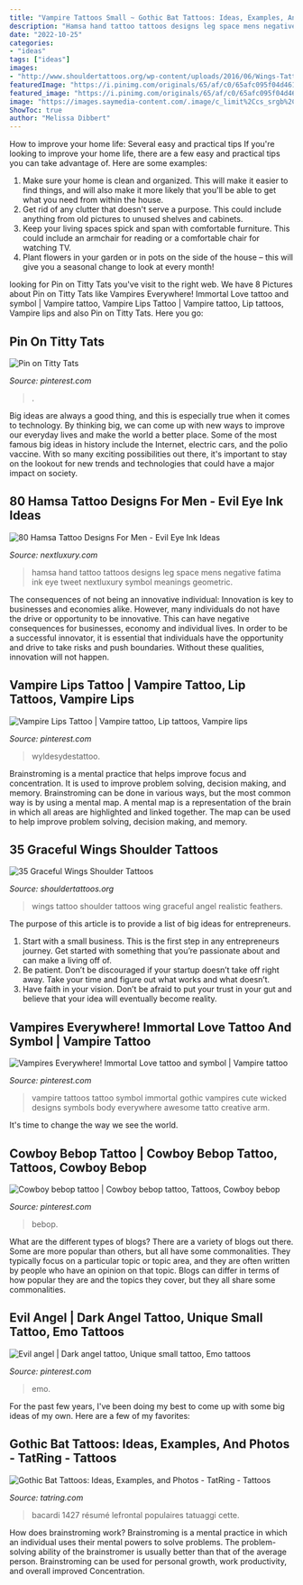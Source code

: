 ```yaml
---
title: "Vampire Tattoos Small ~ Gothic Bat Tattoos: Ideas, Examples, And Photos"
description: "Hamsa hand tattoo tattoos designs leg space mens negative fatima ink eye tweet nextluxury symbol meanings geometric"
date: "2022-10-25"
categories:
- "ideas"
tags: ["ideas"]
images:
- "http://www.shouldertattoos.org/wp-content/uploads/2016/06/Wings-Tattoo-Design-st1095-1.jpg"
featuredImage: "https://i.pinimg.com/originals/65/af/c0/65afc095f04d461adcc688fa49646095.jpg"
featured_image: "https://i.pinimg.com/originals/65/af/c0/65afc095f04d461adcc688fa49646095.jpg"
image: "https://images.saymedia-content.com/.image/c_limit%2Ccs_srgb%2Cfl_progressive%2Cq_auto:good%2Cw_700/MTczODA2MjY4MDAyNTQzMjQz/battattoosgothic.jpg"
ShowToc: true
author: "Melissa Dibbert"
---
```



How to improve your home life: Several easy and practical tips
If you're looking to improve your home life, there are a few easy and practical tips you can take advantage of. Here are some examples:
1. Make sure your home is clean and organized. This will make it easier to find things, and will also make it more likely that you'll be able to get what you need from within the house.
2. Get rid of any clutter that doesn't serve a purpose. This could include anything from old pictures to unused shelves and cabinets.
3. Keep your living spaces spick and span with comfortable furniture. This could include an armchair for reading or a comfortable chair for watching TV. 
4. Plant flowers in your garden or in pots on the side of the house – this will give you a seasonal change to look at every month! 

	

		
looking for Pin on Titty Tats you've visit to the right web. We have 8 Pictures about Pin on Titty Tats like Vampires Everywhere! Immortal Love tattoo and symbol | Vampire tattoo, Vampire Lips Tattoo | Vampire tattoo, Lip tattoos, Vampire lips and also Pin on Titty Tats. Here you go:
		
    
## Pin On Titty Tats

<img loading=lazy src="https://i.pinimg.com/736x/9c/d9/ee/9cd9eec7bce04d6359e52b62e409b67f--vampire-bites-piercings.jpg" onerror="this.onerror=null;this.src='https://tse2.mm.bing.net/th?id=OIP.qk1d-F_QKf89ZVsrr1DcCQHaIP&amp;pid=15.1';" alt="Pin on Titty Tats">

_Source: pinterest.com_

>. 

	

Big ideas are always a good thing, and this is especially true when it comes to technology. By thinking big, we can come up with new ways to improve our everyday lives and make the world a better place. Some of the most famous big ideas in history include the Internet, electric cars, and the polio vaccine. With so many exciting possibilities out there, it's important to stay on the lookout for new trends and technologies that could have a major impact on society.

    
## 80 Hamsa Tattoo Designs For Men - Evil Eye Ink Ideas

<img loading=lazy src="http://nextluxury.com/wp-content/uploads/small-negative-space-hamsa-mens-black-ink-leg-tattoos.jpg" onerror="this.onerror=null;this.src='https://tse2.mm.bing.net/th?id=OIP.ArGSrlxafA_XIZ5z6TcNRAHaHa&amp;pid=15.1';" alt="80 Hamsa Tattoo Designs For Men - Evil Eye Ink Ideas">

_Source: nextluxury.com_

>hamsa hand tattoo tattoos designs leg space mens negative fatima ink eye tweet nextluxury symbol meanings geometric. 

	

The consequences of not being an innovative individual:
Innovation is key to businesses and economies alike. However, many individuals do not have the drive or opportunity to be innovative. This can have negative consequences for businesses, economy and individual lives. In order to be a successful innovator, it is essential that individuals have the opportunity and drive to take risks and push boundaries. Without these qualities, innovation will not happen.

    
## Vampire Lips Tattoo | Vampire Tattoo, Lip Tattoos, Vampire Lips

<img loading=lazy src="https://i.pinimg.com/originals/65/af/c0/65afc095f04d461adcc688fa49646095.jpg" onerror="this.onerror=null;this.src='https://tse1.mm.bing.net/th?id=OIP.kBhyXtxcXeZTq7i4VNTa_QHaJ4&amp;pid=15.1';" alt="Vampire Lips Tattoo | Vampire tattoo, Lip tattoos, Vampire lips">

_Source: pinterest.com_

>wyldesydestattoo. 

	

Brainstroming is a mental practice that helps improve focus and concentration. It is used to improve problem solving, decision making, and memory. Brainstroming can be done in various ways, but the most common way is by using a mental map. A mental map is a representation of the brain in which all areas are highlighted and linked together. The map can be used to help improve problem solving, decision making, and memory.

    
## 35 Graceful Wings Shoulder Tattoos

<img loading=lazy src="http://www.shouldertattoos.org/wp-content/uploads/2016/06/Wings-Tattoo-Design-st1095-1.jpg" onerror="this.onerror=null;this.src='https://tse1.mm.bing.net/th?id=OIP.R-Q6l77Cnbwu-o_PZiRzvgHaFj&amp;pid=15.1';" alt="35 Graceful Wings Shoulder Tattoos">

_Source: shouldertattoos.org_

>wings tattoo shoulder tattoos wing graceful angel realistic feathers. 

	

The purpose of this article is to provide a list of big ideas for entrepreneurs.
1. Start with a small business. This is the first step in any entrepreneurs journey. Get started with something that you’re passionate about and can make a living off of.
2. Be patient. Don’t be discouraged if your startup doesn’t take off right away. Take your time and figure out what works and what doesn’t.
3. Have faith in your vision. Don’t be afraid to put your trust in your gut and believe that your idea will eventually become reality.

    
## Vampires Everywhere! Immortal Love Tattoo And Symbol | Vampire Tattoo

<img loading=lazy src="https://i.pinimg.com/originals/5a/61/ff/5a61ffeb0370dbd993aeb39acf3ed97d.jpg" onerror="this.onerror=null;this.src='https://tse4.mm.bing.net/th?id=OIP.c8qluyqVQV79HLT9qYwO2gHaKG&amp;pid=15.1';" alt="Vampires Everywhere! Immortal Love tattoo and symbol | Vampire tattoo">

_Source: pinterest.com_

>vampire tattoos tattoo symbol immortal gothic vampires cute wicked designs symbols body everywhere awesome tatto creative arm. 

	

It's time to change the way we see the world.

    
## Cowboy Bebop Tattoo | Cowboy Bebop Tattoo, Tattoos, Cowboy Bebop

<img loading=lazy src="https://i.pinimg.com/originals/65/d2/d8/65d2d80773c00f131699b751f00c8474.jpg" onerror="this.onerror=null;this.src='https://tse2.mm.bing.net/th?id=OIP.73ALV_dkvN7pXiqF73JH4QHaJ4&amp;pid=15.1';" alt="Cowboy bebop tattoo | Cowboy bebop tattoo, Tattoos, Cowboy bebop">

_Source: pinterest.com_

>bebop. 

	

What are the different types of blogs?
There are a variety of blogs out there. Some are more popular than others, but all have some commonalities. They typically focus on a particular topic or topic area, and they are often written by people who have an opinion on that topic. Blogs can differ in terms of how popular they are and the topics they cover, but they all share some commonalities.

    
## Evil Angel | Dark Angel Tattoo, Unique Small Tattoo, Emo Tattoos

<img loading=lazy src="https://i.pinimg.com/736x/af/ba/fc/afbafca82d394b6be1e917a78ee72cc5--dark-angel-tattoo-angels-tattoo.jpg" onerror="this.onerror=null;this.src='https://tse3.mm.bing.net/th?id=OIP.VglJvlOrdlvE-w-cCp3LqwHaJ3&amp;pid=15.1';" alt="Evil angel | Dark angel tattoo, Unique small tattoo, Emo tattoos">

_Source: pinterest.com_

>emo. 

	

For the past few years, I've been doing my best to come up with some big ideas of my own. Here are a few of my favorites: 

    
## Gothic Bat Tattoos: Ideas, Examples, And Photos - TatRing - Tattoos

<img loading=lazy src="https://images.saymedia-content.com/.image/c_limit%2Ccs_srgb%2Cfl_progressive%2Cq_auto:good%2Cw_700/MTczODA2MjY4MDAyNTQzMjQz/battattoosgothic.jpg" onerror="this.onerror=null;this.src='https://tse1.mm.bing.net/th?id=OIP.pZ2hhpCGIIzP8eA2ng8uwgAAAA&amp;pid=15.1';" alt="Gothic Bat Tattoos: Ideas, Examples, and Photos - TatRing - Tattoos">

_Source: tatring.com_

>bacardi 1427 résumé lefrontal populaires tatuaggi cette. 

	

How does brainstroming work?
Brainstroming is a mental practice in which an individual uses their mental powers to solve problems. The problem-solving ability of the brainstromer is usually better than that of the average person. Brainstroming can be used for personal growth, work productivity, and overall improved Concentration.

